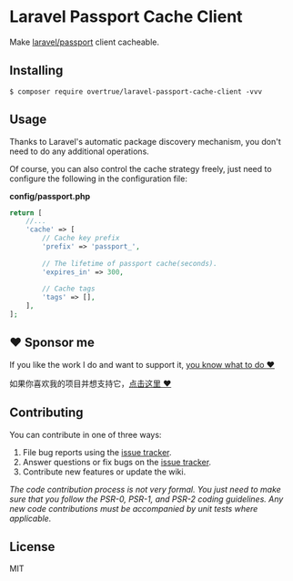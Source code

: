 # Laravel Passport Cache Client

Make [laravel/passport](https://github.com/laravel/passport) client cacheable.


## Installing

```shell
$ composer require overtrue/laravel-passport-cache-client -vvv
```

## Usage

Thanks to Laravel's automatic package discovery mechanism, you don't need to do any additional operations.

Of course, you can also control the cache strategy freely, just need to configure the following in the configuration file:

**config/passport.php**
```php
return [
    //...
    'cache' => [
        // Cache key prefix
        'prefix' => 'passport_',
        
        // The lifetime of passport cache(seconds).
        'expires_in' => 300,
        
        // Cache tags
        'tags' => [],
    ],
];
```

## :heart: Sponsor me 

If you like the work I do and want to support it, [you know what to do :heart:](https://github.com/sponsors/overtrue)

如果你喜欢我的项目并想支持它，[点击这里 :heart:](https://github.com/sponsors/overtrue)

## Contributing

You can contribute in one of three ways:

1. File bug reports using the [issue tracker](https://github.com/overtrue/laravel-passport-cache-client/issues).
2. Answer questions or fix bugs on the [issue tracker](https://github.com/overtrue/laravel-passport-cache-client/issues).
3. Contribute new features or update the wiki.

_The code contribution process is not very formal. You just need to make sure that you follow the PSR-0, PSR-1, and PSR-2 coding guidelines. Any new code contributions must be accompanied by unit tests where applicable._

## License

MIT

